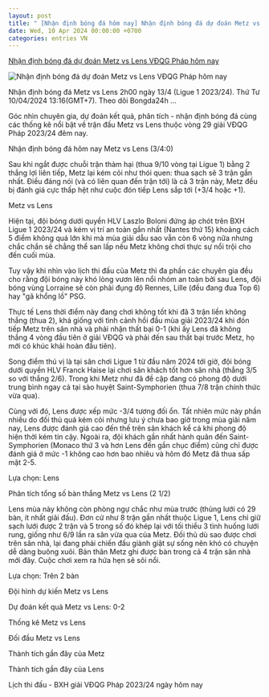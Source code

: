 ```yaml
---
layout: post
title: " [Nhận định bóng đá hôm nay] Nhận định bóng đá dự đoán Metz vs Lens VĐQG Pháp hôm nay"
date: Wed, 10 Apr 2024 00:00:00 +0700
categories: entries VN
---
```

[Nhận định bóng đá dự đoán Metz vs Lens VĐQG Pháp hôm nay](https://bongda24h.vn/nhan-dinh-bong-da/du-doan-metz-vs-lens-vdqg-phap-hom-nay-344-384617.html)

![Nhận định bóng đá dự đoán Metz vs Lens VĐQG Pháp hôm nay](https://static.bongda24h.vn/medias/standard/2024/04/09/nhan-dinh-bong-da-du-doan-metz-vs-lens-vdqg-phap-ligue-1-hom-nay-0904165906.jpg)

Nhận định bóng đá Metz vs Lens 2h00 ngày 13/4 (Ligue 1 2023/24). Thứ Tư 10/04/2024 13:16(GMT+7). Theo dõi Bongda24h ...

Góc nhìn chuyên gia, dự đoán kết quả, phân tích - nhận định bóng đá cùng các thống kê nổi bật về trận đấu Metz vs Lens thuộc vòng 29 giải VĐQG Pháp 2023/24 đêm nay.

Nhận định bóng đá hôm nay Metz vs Lens (3/4:0)

Sau khi ngắt được chuỗi trận thảm hại (thua 9/10 vòng tại Ligue 1) bằng 2 thắng lợi liên tiếp, Metz lại kém cỏi như thói quen: thua sạch sẽ 3 trận gần nhất. Điều đáng nói (và có liên quan đến trận tới) là cả 3 trận này, Metz đều bị đánh giá cực thấp hệt như cuộc đón tiếp Lens sắp tới (+3/4 hoặc +1).

Metz vs Lens

Hiện tại, đội bóng dưới quyền HLV Laszlo Boloni đứng áp chót trên BXH Ligue 1 2023/24 và kém vị trí an toàn gần nhất (Nantes thứ 15) khoảng cách 5 điểm không quá lớn khi mà mùa giải dẫu sao vẫn còn 6 vòng nữa nhưng chắc chắn sẽ chẳng thể san lấp nếu Metz không chơi thực sự nổi trội cho đến cuối mùa.

Tuy vậy khi nhìn vào lịch thi đấu của Metz thì đa phần các chuyên gia đều cho rằng đội bóng này khó lòng vươn lên nổi nhóm an toàn bởi sau Lens, đội bóng vùng Lorraine sẽ còn phải đụng độ Rennes, Lille (đều đang đua Top 6) hay "gã khổng lồ" PSG.

Thực tế Lens thời điểm này đang chơi không tốt khi đã 3 trận liền không thắng (thua 2), khá giống với tình cảnh hồi đầu mùa giải 2023/24 khi đón tiếp Metz trên sân nhà và phải nhận thất bại 0-1 (khi ấy Lens đã không thắng 4 vòng đầu tiên ở giải VĐQG và phải đến sau thất bại trước Metz, họ mới có khúc khải hoàn đầu tiên).

Song điểm thú vị là tại sân chơi Ligue 1 từ đầu năm 2024 tới giờ, đội bóng dưới quyền HLV Franck Haise lại chơi sân khách tốt hơn sân nhà (thắng 3/5 so với thắng 2/6). Trong khi Metz như đã đề cập đang có phong độ dưới trung bình ngay cả tại sào huyệt Saint-Symphorien (thua 7/8 trận chính thức vừa qua).

Cùng với đó, Lens được xếp mức -3/4 tương đối ổn. Tất nhiên mức này phần nhiều do đối thủ quá kém cỏi nhưng lưu ý chưa bao giờ trong mùa giải năm nay, Lens được đánh giá cao đến thế trên sân khách kể cả khi phong độ hiện thời kém tin cậy. Ngoài ra, đội khách gần nhất hành quân đến Saint-Symphorien (Monaco thứ 3 và hơn Lens đến gần chục điểm) cũng chỉ được đánh giá ở mức -1 không cao hơn bao nhiêu và hôm đó Metz đã thua sấp mặt 2-5.

Lựa chọn: Lens

Phân tích tổng số bàn thắng Metz vs Lens (2 1/2)

Lens mùa này không còn phòng ngự chắc như mùa trước (thủng lưới có 29 bàn, ít nhất giải đấu). Đơn cử như 8 trận gần nhất thuộc Ligue 1, Lens chỉ giữ sạch lưới được 2 trận và 5 trong số đó khép lại với tối thiểu 3 tình huống lưới rung, giống như 6/9 lần ra sân vừa qua của Metz. Đối thủ dù sao được chơi trên sân nhà, lại đang phải chiến đấu giành giật sự sống nên khó có chuyện dễ dàng buông xuôi. Bản thân Metz ghi được bàn trong cả 4 trận sân nhà mới đây. Cuộc chơi xem ra hứa hẹn sẽ sôi nổi.

Lựa chọn: Trên 2 bàn

Đội hình dự kiến Metz vs Lens

Dự đoán kết quả Metz vs Lens: 0-2

Thống kê Metz vs Lens

Đối đầu Metz vs Lens

Thành tích gần đây của Metz

Thành tích gần đây của Lens

Lịch thi đấu - BXH giải VĐQG Pháp 2023/24 ngày hôm nay

